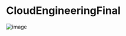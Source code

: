 # CloudEngineeringFinal

![image](https://github.com/user-attachments/assets/b7064573-c06a-4747-82f7-81833f2b4c38)

